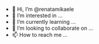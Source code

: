 - 👋 Hi, I’m @renatamikaele
- 👀 I’m interested in ...
- 🌱 I’m currently learning ...
- 💞️ I’m looking to collaborate on ...
- 📫 How to reach me ...

<!---
renatamikaele/renatamikaele is a ✨ special ✨ repository because its `README.md` (this file) appears on your GitHub profile.
You can click the Preview link to take a look at your changes.
--->
